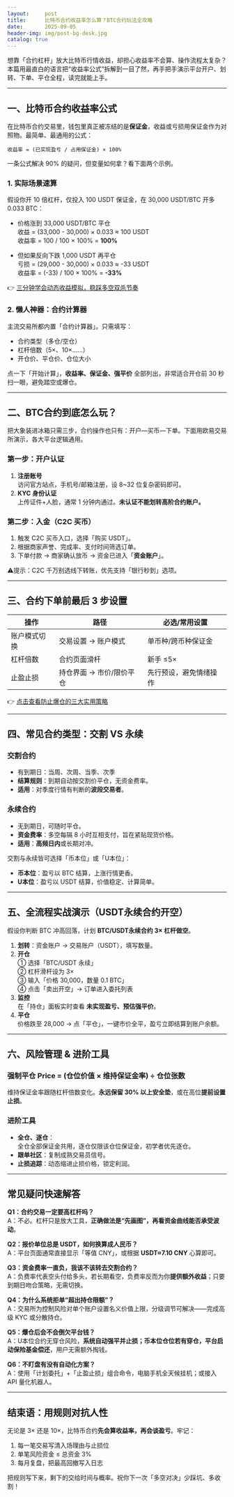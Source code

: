 ```yaml
---
layout:     post
title:      比特币合约收益率怎么算？BTC合约玩法全攻略
date:       2025-09-05
header-img: img/post-bg-desk.jpg
catalog: true
---
```


想靠「合约杠杆」放大比特币行情收益，却担心收益率不会算、操作流程太复杂？本篇用最直白的语言把“收益率公式”拆解到一目了然，再手把手演示平台开户、划转、下单、平仓全程，读完就能上手。

---

## 一、比特币合约收益率公式

在比特币合约交易里，钱包里真正被冻结的是**保证金**，收益或亏损用保证金作为对照物。最简单、最通用的公式：

```
收益率 = (已实现盈亏 / 占用保证金) × 100%
```

一条公式解决 90% 的疑问，但变量如何拿？看下面两个示例。

### 1. 实际场景速算

假设你开 10 倍杠杆，仅投入 100 USDT 保证金，在 30,000 USDT/BTC 开多 0.033 BTC：
- 价格涨到 33,000 USDT/BTC 平仓  
  收益 = (33,000 - 30,000) × 0.033 ≈ 100 USDT  
  收益率 = 100 / 100 × 100% = **100%**
  
- 但如果反向下跌 1,000 USDT 再平仓  
  亏损 = (29,000 - 30,000) × 0.033 ≈ -33 USDT  
  收益率 = (-33) / 100 × 100% = **-33%**

👉 [三分钟学会动态收益模拟，稳踩多空双杀节奏](https://okxdog.com/)

### 2. 懒人神器：合约计算器

主流交易所都内置「合约计算器」。只需填写：
- 合约类型（多仓/空仓）
- 杠杆倍数（5×、10×……）
- 开仓价、平仓价、仓位大小

点一下「开始计算」，**收益率、保证金、强平价** 全部列出，非常适合开仓前 30 秒扫一眼，避免踏空或爆仓。

---

## 二、BTC合约到底怎么玩？

把大象装进冰箱只需三步，合约操作也只有：开户—买币—下单。下面用欧易交易所演示，各大平台逻辑通用。

### 第一步：开户认证

1. **注册账号**  
   访问官方站点，手机号/邮箱注册，设 8~32 位复杂密码即可。
2. **KYC 身份认证**  
   上传证件+人脸，通常 1 分钟内通过。**未认证不能划转高阶合约账户。**

### 第二步：入金（C2C 买币）

1. 触发 C2C 买币入口，选择「购买 USDT」。  
2. 根据商家声誉、完成率、支付时间筛选订单。  
3. 下单付款 → 商家确认放币 → 资金已进入「**资金账户**」。

⚠️提示：C2C 千万别选线下转账，优先支持「银行秒到」选项。

---

## 三、合约下单前最后 3 步设置

| 操作 | 路径 | 必选/常用设置 |
|---|---|---|
| 账户模式切换 | 交易设置 → 账户模式 | 单币种/跨币种保证金 |
| 杠杆倍数 | 合约页面滑杆 | 新手 ≤5× |
| 止盈止损 | 持仓界面 → 市价/限价平仓 | 先行预设，避免情绪操作 |

👉 [点击查看防止爆仓的三大实用策略](https://okxdog.com/)

---

## 四、常见合约类型：交割 VS 永续

### 交割合约
- 有到期日：当周、次周、当季、次季  
- **结算规则**：到期自动按交割价平仓，无资金费率。  
- **适用**：对季度行情有判断的**波段交易者**。

### 永续合约
- 无到期日，可随时平仓。  
- **资金费率**：多空每隔 8 小时互相支付，旨在紧贴现货价格。  
- **适用**：**高频日内**或长期对冲。

交割与永续皆可选择「币本位」或「U本位」：
- **币本位**：盈亏以 BTC 结算，上涨行情更香。  
- **U本位**：盈亏以 USDT 结算，价值稳定、计算简单。

---

## 五、全流程实战演示（USDT永续合约开空）

假设你判断 BTC 冲高回落，计划 **BTC/USDT永续合约 3× 杠杆做空**。

1. **划转**：资金账户 → 交易账户（USDT），填写数量。
2. **开仓**  
   ① 选择「BTC/USDT 永续」  
   ② 杠杆滑杆设为 3×  
   ③ 输入「价格 30,000，数量 0.1 BTC」  
   ④ 点击「卖出开空」→ 订单进入委托列表
3. **监控**  
   在「持仓」面板实时查看 **未实现盈亏、预估强平价**。  
4. **平仓**  
   价格跌至 28,000 → 点「平仓」，一键市价全平，盈亏立即结算到账户余额。

---

## 六、风险管理 & 进阶工具

### 强制平仓 Price = (仓位价值 × 维持保证金率) ÷ 仓位张数
维持保证金率跟随杠杆倍数变化。**永远保留 30% 以上安全垫**，或在高位**提前设置止损**。

### 进阶工具
- **全仓、逐仓**：  
  全仓全部保证金共用，逐仓仅限该仓位保证金，初学者优先逐仓。
- **跟单社区**：复制成熟交易员信号。  
- **止损追踪**：动态缩进止损价格，锁定利润。

---

## 常见疑问快速解答

**Q1：合约交易一定要高杠杆吗？**  
A：不必。杠杆只是放大工具，**正确做法是“先画图”，再看资金曲线能否承受波动**。

**Q2：报价单位总是 USDT，如何换算成人民币？**  
A：平台页面通常直接显示「等值 CNY」，或根据 **USDT≈7.10 CNY** 心算即可。

**Q3：资金费率一直负，我该不该转去交割合约？**  
A：负费率代表空头付给多头，若长期看空，负费率反而为你**提供额外收益**；只要到期日吻合策略，无需切换。

**Q4：为什么系统拒单“超出持仓限额”？**  
A：交易所为控制风险对单个账户设置名义价值上限，分级调节可解决——完成高级 KYC 或分散持仓。

**Q5：爆仓后会不会倒欠平台钱？**  
A：U本位合约无穿仓风险，**系统自动强平并止损；币本位仓位若有穿仓，平台启动保险基金偿还**，用户无需额外掏钱。

**Q6：不盯盘有没有自动化方案？**  
A：使用「计划委托」+「止盈止损」组合命令，电脑手机全天候挂机；或接入 API 量化机器人。

---

## 结束语：用规则对抗人性

无论是 3× 还是 10×，比特币合约**先会算收益率，再会谈盈亏**。牢记：  
1. 每一笔交易写清入场理由与止损位  
2. 单笔风险资金 ≤ 总资金 3%  
3. 每月复盘，把最高回撤写入日志

把规则写下来，剩下的交给时间与概率。祝你下一次「多空对决」少踩坑、多收割！